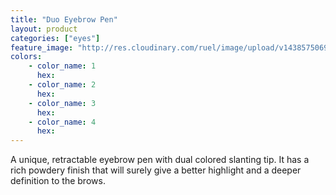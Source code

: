 ```yaml
---
title: "Duo Eyebrow Pen"
layout: product
categories: ["eyes"]
feature_image: "http://res.cloudinary.com/ruel/image/upload/v1438575069/fs/Duo_Eyebrow_Pen_P1016162.jpg"
colors:
    - color_name: 1
      hex: 
    - color_name: 2
      hex: 
    - color_name: 3
      hex: 
    - color_name: 4
      hex: 
---
```

A unique, retractable eyebrow pen with dual colored slanting tip. It has a rich powdery finish that will surely give a better highlight and a deeper definition to the brows.